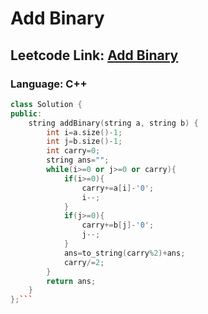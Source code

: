 # Add Binary

## Leetcode Link: [Add Binary](https://leetcode.com/problems/add-binary/)
### Language: C++

```cpp
class Solution {
public:
    string addBinary(string a, string b) {
        int i=a.size()-1;
        int j=b.size()-1;
        int carry=0;
        string ans="";
        while(i>=0 or j>=0 or carry){
            if(i>=0){
                carry+=a[i]-'0';
                i--;
            }
            if(j>=0){
                carry+=b[j]-'0';
                j--;
            }
            ans=to_string(carry%2)+ans;
            carry/=2;
        }
        return ans;
    }
};```



